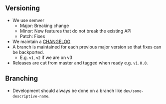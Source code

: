 ## Versioning

* We use semver
  * Major: Breaking change
  * Minor: New features that do not break the existing API
  * Patch: Fixes
* We maintain a [CHANGELOG](CHANGELOG.md)
* A branch is maintained for each previous major version so that fixes can be backported.
  * E.g. `v1`, `v2` if we are on v3
* Releases are cut from master and tagged when ready e.g. `v1.0.0`.

## Branching

* Development should always be done on a branch like `dev/some-descriptive-name`.
